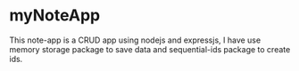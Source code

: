 ﻿# myNoteApp
This note-app is a CRUD app using nodejs and expressjs, I have use memory storage package to save data and sequential-ids package to create ids.

